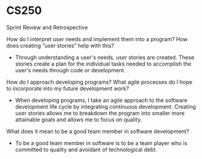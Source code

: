 # CS250
Sprint Review and Retrospective

How do I interpret user needs and implement them into a program? How does creating “user stories” help with this?
- Through understanding a user's needs, user stories are created. These stories create a plan for the individual tasks needed to accomplish the user's needs through code or development.

How do I approach developing programs? What agile processes do I hope to incorporate into my future development work?
- When developing programs, I take an agile approach to the software development life cycle by integrating continuous development. Creating user stories allows me to breakdown the program into smaller more attainable goals and allows me to focus on quality.

What does it mean to be a good team member in software development?
- To be a good team member in software is to be a team player who is committed to quality and avoidant of technological debt. 
